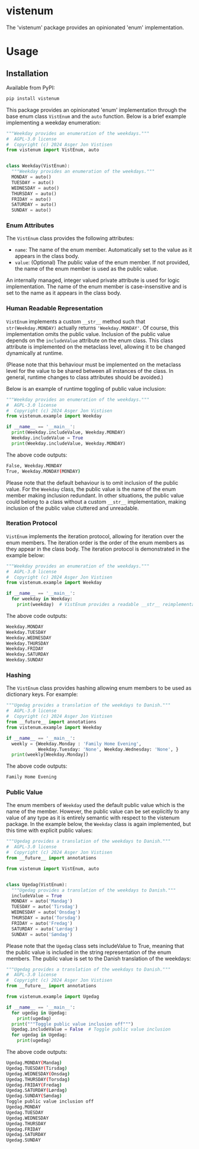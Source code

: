 # vistenum

The 'vistenum' package provides an opinionated 'enum' implementation.

# Usage

## Installation

Available from PyPI:

```bash
pip install vistenum
```

This package provides an opinionated 'enum' implementation through the
base enum class `VistEnum` and the `auto` function. Below is a brief example
implementing a weekday enumeration:

```python
"""Weekday provides an enumeration of the weekdays."""
#  AGPL-3.0 license
#  Copyright (c) 2024 Asger Jon Vistisen
from vistenum import VistEnum, auto


class Weekday(VistEnum):
  """Weekday provides an enumeration of the weekdays."""
  MONDAY = auto()
  TUESDAY = auto()
  WEDNESDAY = auto()
  THURSDAY = auto()
  FRIDAY = auto()
  SATURDAY = auto()
  SUNDAY = auto()
```

### Enum Attributes

The `VistEnum` class provides the following attributes:

- `name`: The name of the enum member. Automatically set to the value as
  it appears in the class body.
- `value`: (Optional) The public value of the enum member. If not provided,
  the name of the enum member is used as the public value.

An internally managed, integer valued private attribute is used for logic
implementation. The name of the enum member is case-insensitive and is
set to the name as it appears in the class body.

### Human Readable Representation

`VistEnum` implements a custom `__str__` method such
that `str(Weekday.MONDAY)` actually returns `'Weekday.MONDAY'`. Of course,
this implementation omits the public value. Inclusion of the public value
depends on the `includeValue` attribute on the enum class. This class
attribute is implemented on the metaclass level, allowing it to be
changed dynamically at runtime.

(Please note that this behaviour must be
implemented on the metaclass level for the value to be shared between all
instances of the class. In general, runtime changes to class attributes
should be avoided.)

Below is an example of runtime toggling of public value inclusion:

```python
"""Weekday provides an enumeration of the weekdays."""
#  AGPL-3.0 license
#  Copyright (c) 2024 Asger Jon Vistisen
from vistenum.example import Weekday

if __name__ == '__main__':
  print(Weekday.includeValue, Weekday.MONDAY)
  Weekday.includeValue = True
  print(Weekday.includeValue, Weekday.MONDAY)
```

The above code outputs:

```bash
False, Weekday.MONDAY
True, Weekday.MONDAY(MONDAY)
```

Please note that the default behaviour is to omit inclusion of the public
value. For the `Weekday` class, the public value is the name of the enum
member making inclusion redundant. In other situations, the public value
could belong to a class without a custom `__str__` implementation, making
inclusion of the public value cluttered and unreadable.

### Iteration Protocol

`VistEnum` implements the iteration protocol, allowing for iteration over
the enum members. The iteration order is the order of the enum members as
they appear in the class body. The iteration protocol is demonstrated in
the example below:

```python
"""Weekday provides an enumeration of the weekdays."""
#  AGPL-3.0 license
#  Copyright (c) 2024 Asger Jon Vistisen
from vistenum.example import Weekday

if __name__ == '__main__':
  for weekday in Weekday:
    print(weekday)  # VistEnum provides a readable __str__ reimplementation
```

The above code outputs:

```bash
Weekday.MONDAY
Weekday.TUESDAY
Weekday.WEDNESDAY
Weekday.THURSDAY
Weekday.FRIDAY
Weekday.SATURDAY
Weekday.SUNDAY
```

### Hashing

The `VistEnum` class provides hashing allowing enum members to be used as
dictionary keys. For example:

```python
"""Ugedag provides a translation of the weekdays to Danish."""
#  AGPL-3.0 license
#  Copyright (c) 2024 Asger Jon Vistisen
from __future__ import annotations
from vistenum.example import Weekday

if __name__ == '__main__':
  weekly = {Weekday.Monday : 'Family Home Evening',
            Weekday.Tuesday: 'None', Weekday.Wednesday: 'None', }
  print(weekly[Weekday.Monday])
```

The above code outputs:

```bash
Family Home Evening
```

### Public Value

The enum members of `Weekday` used the default public value which is the
name of the member. However, the public value can be set explicitly to
any value of any type as it is entirely semantic with respect to the vistenum
package. In the example below, the `Weekday` class is again implemented, but
this time with explicit public values:

```python
"""Ugedag provides a translation of the weekdays to Danish."""
#  AGPL-3.0 license
#  Copyright (c) 2024 Asger Jon Vistisen
from __future__ import annotations

from vistenum import VistEnum, auto


class Ugedag(VistEnum):
  """Ugedag provides a translation of the weekdays to Danish."""
  includeValue = True
  MONDAY = auto('Mandag')
  TUESDAY = auto('Tirsdag')
  WEDNESDAY = auto('Onsdag')
  THURSDAY = auto('Torsdag')
  FRIDAY = auto('Fredag')
  SATURDAY = auto('Lørdag')
  SUNDAY = auto('Søndag')
```

Please note that the `Ugedag` class sets includeValue to True, meaning
that the public value is included in the string representation of the enum
members. The public value is set to the Danish translation of the weekdays:

```python
"""Ugedag provides a translation of the weekdays to Danish."""
#  AGPL-3.0 license
#  Copyright (c) 2024 Asger Jon Vistisen
from __future__ import annotations

from vistenum.example import Ugedag

if __name__ == '__main__':
  for ugedag in Ugedag:
    print(ugedag)
  print("""Toggle public value inclusion off""")
  Ugedag.includeValue = False  # Toggle public value inclusion
  for ugedag in Ugedag:
    print(ugedag)
```

The above code outputs:

```bash
Ugedag.MONDAY(Mandag)
Ugedag.TUESDAY(Tirsdag)
Ugedag.WEDNESDAY(Onsdag)
Ugedag.THURSDAY(Torsdag)
Ugedag.FRIDAY(Fredag)
Ugedag.SATURDAY(Lørdag)
Ugedag.SUNDAY(Søndag)
Toggle public value inclusion off
Ugedag.MONDAY
Ugedag.TUESDAY
Ugedag.WEDNESDAY
Ugedag.THURSDAY
Ugedag.FRIDAY
Ugedag.SATURDAY
Ugedag.SUNDAY
```